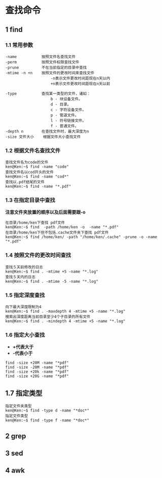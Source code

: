 # 查找命令

## 1 find

### 1.1 常用参数

```
-name 			按照文件名查找文件
-perm 			按照文件权限查找文件
-prune  		不在当前指定的目录中查找
-mtime -n +n 	按照文件的更改时间来查找文件
					-n表示文件更改时间距现在n天以内
					+n表示文件更改时间距现在n天以前
		
-type 			查找某一类型的文件，诸如：
					b - 块设备文件。
					d - 目录。
					c - 字符设备文件。
					p - 管道文件。
					l - 符号链接文件。
					f - 普通文件。
-depth n		在查找文件时，最大深度为n
-size 文件大小	  根据文件大小查找文件		 
```

### 1.2 根据文件名查找文件

```shell
查找文件名为code的文件
ken@Ken:~$ find -name "code"
查找文件名以cod开头的文件
ken@Ken:~$ find -name "cod*"
查找以.pdf结尾的文件
ken@Ken:~$ find -name "*.pdf"
```

### 1.3 在指定目录中查找

**注意文件夹放置的顺序以及后面需要跟-o**

```shell
在目录/home/ken下查找 pdf文件
ken@Ken:~$ find  -path /home/ken -o  -name "*.pdf"
在目录/home/ken下但不包括.cache文件夹下查找 pdf文件
ken@Ken:~$ find /home/ken/ -path "/home/ken/.cache" -prune -o -name "*.pdf"

```

### 1.4 按照文件的更改时间查找

```shell
查找５天前修改的日志
ken@Ken:~$ find . -mtime +5 -name "*.log"
查找５天内的日志
ken@Ken:~$ find . -mtime -5 -name "*.log"
```

### 1.5 指定深度查找

```shell
向下最大深度限制为4
ken@Ken:~$ find . -maxdepth 4 -mtime +5 -name "*.log"
搜索出深度距离当前目录至少4个子目录的所有文件
ken@Ken:~$ find . -mindepth 4 -mtime +5 -name "*.log"

```

### 1.6 指定大小查找

- **+代表大于**
- **-代表小于**

```shell
find -size +20M -name "*pdf"
find -size -20M -name "*pdf"
find -size +20k -name "*pdf"
find -size +20G -name "*pdf"
```

## 1.7 指定类型

```shell
指定文件夹类型
ken@Ken:~$ find -type d -name "*doc*"
指定文件类型
ken@Ken:~$ find -type f -name "*doc*"
```



## 2 grep

## 3 sed

## 4 awk